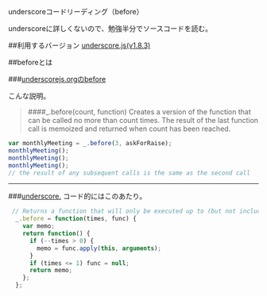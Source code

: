 underscoreコードリーディング（before）

underscoreに詳しくないので、勉強半分でソースコードを読む。



##利用するバージョン
[underscore.js(v1.8.3)](https://github.com/jashkenas/underscore/tree/1.8.3)


##beforeとは


###[underscorejs.orgのbefore](http://underscorejs.org/#before)

こんな説明。
>####_.before(count, function) 
>Creates a version of the function that can be called no more than count times.
>The result of the last function call is memoized and returned when count has been reached.

```javascript
var monthlyMeeting = _.before(3, askForRaise);
monthlyMeeting();
monthlyMeeting();
monthlyMeeting();
// the result of any subsequent calls is the same as the second call
```
------------- 


###[underscore.](https://github.com/jashkenas/underscore/blob/1.8.3/underscore.js#L885)
コード的にはこのあたり。

```javascript
 // Returns a function that will only be executed up to (but not including) the Nth call.
  _.before = function(times, func) {
    var memo;
    return function() {
      if (--times > 0) {
        memo = func.apply(this, arguments);
      }
      if (times <= 1) func = null;
      return memo;
    };
  };
```
